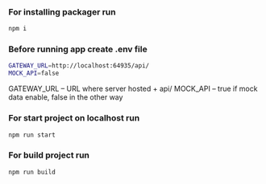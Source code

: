 ### For installing packager run
```sh
npm i
```
### Before running app create .env file
```sh
GATEWAY_URL=http://localhost:64935/api/
MOCK_API=false
```
GATEWAY_URL – URL where server hosted + api/
MOCK_API – true if mock data enable, false in the other way
### For start project on localhost run
```sh
npm run start
```
### For build project run
```sh
npm run build
```